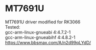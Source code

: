 # MT7691U
MT7691U driver modified for RK3066  
Tested:  
gcc-arm-linux-gnueabi 4:4.7.2-1  
gcc-arm-linux-gnueabihf 4:4.8.2-1  
https://www.bbsmax.com/A/n2d99qLYdD/
